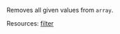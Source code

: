 Removes all given values from <code>array</code>.

Resources: [filter](https://developer.mozilla.org/en-US/docs/Web/JavaScript/Reference/Global_Objects/Array/filter)